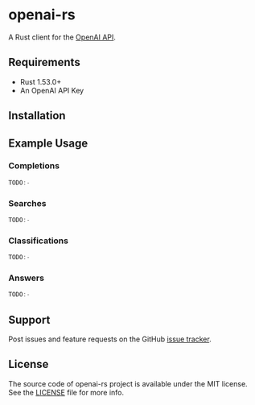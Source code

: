 # openai-rs

A Rust client for the [OpenAI API](https://beta.openai.com/).

## Requirements

- Rust 1.53.0+
- An OpenAI API Key


## Installation


## Example Usage


### Completions


```rust
TODO:-
```

### Searches

```rust
TODO:-
```

### Classifications

```rust
TODO:-
```

### Answers

```rust
TODO:-
```

## Support

Post issues and feature requests on the GitHub [issue tracker](https://github.com/minikin/openai-rs/issues).

## License

The source code of openai-rs project is available under the MIT license.
See the [LICENSE](https://github.com/minikin/openai-rs/main/LICENSE) file for more info.
